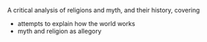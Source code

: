 A critical analysis of religions and myth, and their history, covering

- attempts to explain how the world works
- myth and religion as allegory
